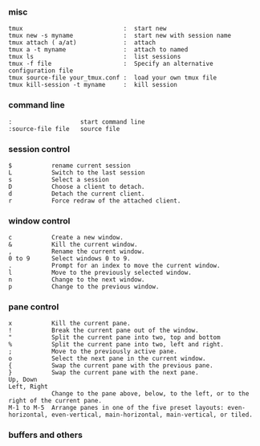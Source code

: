### misc

    tmux                            :  start new
    tmux new -s myname              :  start new with session name
    tmux attach ( a/at)             :  attach
    tmux a -t myname                :  attach to named
    tmux ls                         :  list sessions
    tmux -f file                    :  Specify an alternative configuration file
    tmux source-file your_tmux.conf :  load your own tmux file 
    tmux kill-session -t myname     :  kill session

### command line

    :                   start command line
    :source-file file   source file

### session control

    $           rename current session
    L           Switch to the last session
    s           Select a session 
    D           Choose a client to detach.
    d           Detach the current client.
    r           Force redraw of the attached client.

### window control

    c           Create a new window.
    &           Kill the current window.
    ,           Rename the current window.
    0 to 9      Select windows 0 to 9.
    .           Prompt for an index to move the current window.
    l           Move to the previously selected window.
    n           Change to the next window.
    p           Change to the previous window.

### pane control 

    x           Kill the current pane.
    !           Break the current pane out of the window.
    "           Split the current pane into two, top and bottom
    %           Split the current pane into two, left and right.
    ;           Move to the previously active pane.
    o           Select the next pane in the current window.
    {           Swap the current pane with the previous pane.
    }           Swap the current pane with the next pane.
    Up, Down
    Left, Right
                Change to the pane above, below, to the left, or to the right of the current pane.
    M-1 to M-5  Arrange panes in one of the five preset layouts: even-horizontal, even-vertical, main-horizontal, main-vertical, or tiled.

### buffers and others 


